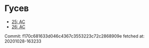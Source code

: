 # Гусев
- [25: AC](25.md)
- [26: AC](26.md)

Commit: f170c681633d046c4367c3553223c72c2868909e
 fetched at: 20201028-163233
